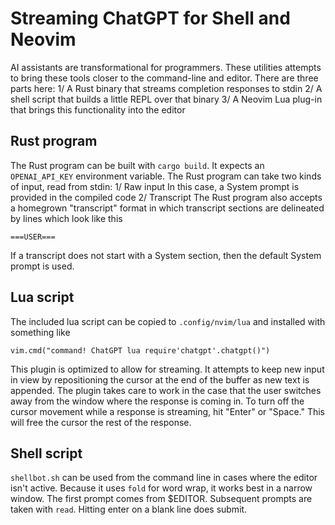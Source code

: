 # Streaming ChatGPT for Shell and Neovim
AI assistants are transformational for programmers. These utilities attempts to bring these tools closer to the command-line and editor. There are three parts here:
1/ A Rust binary that streams completion responses to stdin
2/ A shell script that builds a little REPL over that binary
3/ A Neovim Lua plug-in that brings this functionality into the editor


## Rust program
The Rust program can be built with `cargo build`. It expects an `OPENAI_API_KEY` environment variable. The Rust program can take two kinds of input, read from stdin:
1/ Raw input
In this case, a System prompt is provided in the compiled code
2/ Transcript
The Rust program also accepts a homegrown "transcript" format in which transcript sections are delineated by lines which look like this
```
===USER===
```
If a transcript does not start with a System section, then the default System prompt is used.

## Lua script
The included lua script can be copied to `.config/nvim/lua` and installed with something like 
```
vim.cmd("command! ChatGPT lua require'chatgpt'.chatgpt()")
```
This plugin is optimized to allow for streaming. It attempts to keep new input in view by repositioning the cursor at the end of the buffer as new text is appended. The plugin takes care to work in the case that the user switches away from the window where the response is coming in. To turn off the cursor movement while a response is streaming, hit "Enter" or "Space." This will free the cursor the rest of the response.

## Shell script
`shellbot.sh` can be used from the command line in cases where the editor isn't active. Because it uses `fold` for word wrap, it works best in a narrow window. The first prompt comes from $EDITOR. Subsequent prompts are taken with `read`. Hitting enter on a blank line does submit.
